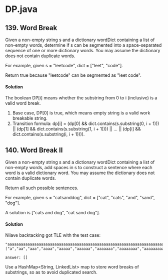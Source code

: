 
# DP.java

## 139. Word Break
Given a non-empty string s and a dictionary wordDict containing a list of non-empty words, determine if s can be segmented into a space-separated sequence of one or more dictionary words. You may assume the dictionary does not contain duplicate words.

For example, given
s = "leetcode",
dict = ["leet", "code"].

Return true because "leetcode" can be segmented as "leet code".

#### Solution
The boolean DP[i] means whether the substring from 0 to i (inclusive) is a valid word break.
1. Base case, DP[0] is true, which means empty string is a valid work breakable string.
2. Transition formula: dp[i] = (dp[0] && dict.contains(s.substring(0, i + 1))) || (dp[1] && dict.contains(s.substring(1, i + 1)))) || ... || (dp[i] && dict.contains(s.substring(i, i + 1)))).

## 140. Word Break II
Given a non-empty string s and a dictionary wordDict containing a list of non-empty words, add spaces in s to construct a sentence where each word is a valid dictionary word. You may assume the dictionary does not contain duplicate words.

Return all such possible sentences.

For example, given
s = "catsanddog",
dict = ["cat", "cats", "and", "sand", "dog"].

A solution is ["cats and dog", "cat sand dog"].

#### Solution
Niiave backtacking got TLE with the test case:
~~~~
"aaaaaaaaaaaaaaaaaaaaaaaaaaaaaaaaaaaaaaaaaaaaaaaaaaaaaaaaaaaaaaaaaaaaaaaaaaabaaaaaaaaaaaaaaaaaaaaaaaaaaaaaaaaaaaaaaaaaaaaaaaaaaaaaaaaaaaaaaaaaaaaaaaaaaa"
["a","aa","aaa","aaaa","aaaaa","aaaaaa","aaaaaaa","aaaaaaaa","aaaaaaaaa","aaaaaaaaaa"]

answer: []
~~~~

Use a HashMap<String, LinkedList<String>> map to store word breaks of substrings, so as to avoid duplicated search.
